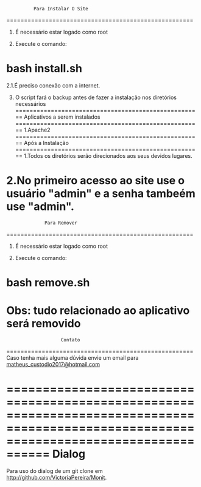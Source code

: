               Para Instalar O Site
=====================================================
1. É necessário estar logado como root

2. Execute o comando:

# bash install.sh

2.1.É preciso conexão com a internet.

3. O script fará o backup antes de fazer a instalação
nos diretórios necessários
=====================================================
          Aplicativos a serem instalados
=====================================================
1.Apache2
=====================================================
                 Após a Instalação 
=====================================================
1.Todos os diretórios serão direcionados aos seus
devidos lugares.

2.No primeiro acesso ao site use o usuário "admin" e
a senha tambeém use "admin".
=====================================================
                  Para Remover
=====================================================
1. É necessário estar logado como root

2. Execute o comando:

# bash remove.sh

Obs: tudo relacionado ao aplicativo será removido
=====================================================
                        Contato
=====================================================
Caso tenha mais alguma dúvida envie um email para
matheus_custodio2017@hotmail.com

========================================================================================================================================
                                                               Dialog
========================================================================================================================================
Para uso do dialog de um git clone em http://github.com/VictoriaPereira/Monit.
